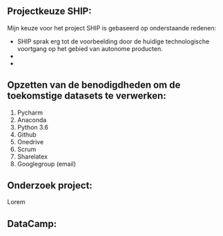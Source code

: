 ## Projectkeuze SHIP:

Mijn keuze voor het project SHIP is gebaseerd op onderstaande redenen:
- SHIP sprak erg tot de voorbeelding door de huidige technologische voortgang op het gebied van autonome producten.
- 
- 

## Opzetten van de benodigdheden om de toekomstige datasets te verwerken:
1. Pycharm
2. Anaconda
3. Python 3.6
4. Github
5. Onedrive
6. Scrum
7. Sharelatex
8. Googlegroup (email)


## Onderzoek project:

Lorem

## DataCamp: